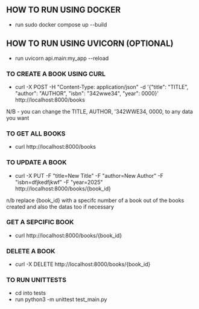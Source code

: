 ## HOW TO RUN USING DOCKER
- run sudo docker compose up --build

## HOW TO RUN USING UVICORN (OPTIONAL)

- run uvicorn api.main:my_app --reload


### TO CREATE A BOOK USING CURL
- curl -X POST -H "Content-Type: application/json" -d '{"title": "TITLE", "author": "AUTHOR", "isbn": "342wwe34", "year": 0000}' http://localhost:8000/books

N/B - you can change the TITLE, AUTHOR, '342WWE34, 0000, to any data you want


### TO GET ALL BOOKS
- curl http://localhost:8000/books

### TO UPDATE A BOOK

-  curl -X PUT -F "title=New Title" -F "author=New Author" -F "isbn=dfjkedfjkwf" -F "year=2025" http://localhost:8000/books/{book_id}

n/b replace {book_id} with a specifc number of a book out of the books created and also the datas too if necessary

### GET A SEPCIFIC BOOK

- curl http://localhost:8000/books/{book_id}

### DELETE A BOOK

- curl -X DELETE http://localhost:8000/books/{book_id}

### TO RUN UNITTESTS
- cd into tests
- run python3 -m unittest test_main.py
